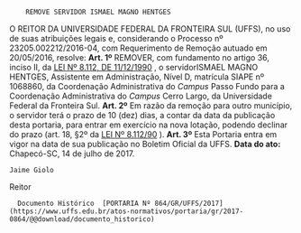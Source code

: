         REMOVE SERVIDOR ISMAEL MAGNO HENTGES  

 O REITOR DA UNIVERSIDADE FEDERAL DA FRONTEIRA SUL (UFFS), no uso de suas atribuições legais e, considerando o Processo nº 23205.002212/2016-04, com Requerimento de Remoção autuado em 20/05/2016, resolve:   **Art. 1º** REMOVER, com fundamento no artigo 36, inciso II, da [LEI Nº 8.112, DE 11/12/1990](http://www.planalto.gov.br/ccivil_03/leis/l8112cons.htm)  , o servidorISMAEL MAGNO HENTGES, Assistente em Administração, Nível D, matrícula SIAPE nº 1068860, da Coordenação Administrativa do *Campus* Passo Fundo para a Coordenação Administrativa do *Campus* Cerro Largo, da Universidade Federal da Fronteira Sul.   **Art. 2º** Em razão da remoção para outro município, o servidor terá o prazo de 10 (dez) dias, a contar da data da publicação desta portaria, para entrar em exercício na nova lotação, podendo declinar do prazo (art. 18, §2º da [LEI Nº 8.112/90](http://www.planalto.gov.br/ccivil_03/leis/l8112cons.htm)  ).   **Art. 3º** Esta Portaria entra em vigor na data de sua publicação no Boletim Oficial da UFFS.      **Data do ato:** Chapecó-SC, 14 de julho de 2017.   
 

    Jaime Giolo   
 Reitor 

      Documento Histórico  [PORTARIA Nº 864/GR/UFFS/2017](https://www.uffs.edu.br/atos-normativos/portaria/gr/2017-0864/@@download/documento_historico)     
      